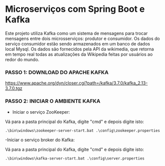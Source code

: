 # Microserviços com Spring Boot e Kafka

Este projeto utiliza Kafka como um sistema de mensagens para trocar mensagens entre dois microsserviços: produtor e consumidor. Os dados do serviço consumidor estão sendo armazenados em um banco de dados local Mysql. Os dados são fornecidos pela API da wikimedia, que retorna em tempo real todas as atualizações da Wikipedia feitas por usuários ao redor do mundo.

### PASSO 1: DOWNLOAD DO APACHE KAFKA
https://www.apache.org/dyn/closer.cgi?path=/kafka/3.7.0/kafka_2.13-3.7.0.tgz

### PASSO 2: INICIAR O AMBIENTE KAFKA
- Iniciar o serviço ZooKeeper:

Vá para a pasta principal do Kafka, digite "cmd" e depois digite isto:

``.\bin\windows\zookeeper-server-start.bat .\config\zookeeper.properties``

-Iniciar o serviço broker do Kafka:

Vá para a pasta principal do Kafka, digite "cmd" e depois digite isto:

``.\bin\windows\kafka-server-start.bat .\config\server.properties``
